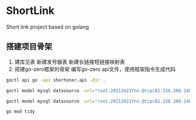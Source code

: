 # ShortLink
Short link project based on golang

## 搭建项目骨架
1. 建库见表
新建发号器表
新建长链接短链接映射表
2. 搭建go-zero框架的骨架
编写go-zero api文件，使用框架指令生成代码
```bash
goctl api go -api shortener.api -dir .

goctl model mysql datasource -url="root:20212021Ynn.@tcp(82.156.206.148:3306)/shortLink" -table="short_url_map" -dir="./model"

goctl model mysql datasource -url="root:20212021Ynn.@tcp(82.156.206.148:3306)/shortLink" -table="sequence" -dir="./model"

go mod tidy
```